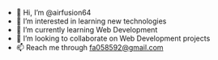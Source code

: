 - 👋 Hi, I’m @airfusion64
- 👀 I’m interested in learning new technologies
- 🌱 I’m currently learning Web Development
- 💞️ I’m looking to collaborate on Web Development projects
- 📫 Reach me through fa058592@gmail.com

<!---
airfusion64/airfusion64 is a ✨ special ✨ repository because its `README.md` (this file) appears on your GitHub profile.
You can click the Preview link to take a look at your changes.
--->
